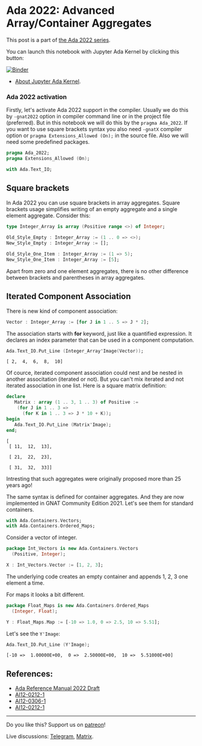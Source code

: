 # Ada 2022: Advanced Array/Container Aggregates
 
This post is a part of [the Ada 2022 series](https://github.com/reznikmm/ada-howto/tree/ce-2021).
 
You can launch this notebook with Jupyter Ada Kernel by clicking this button:
 
[![Binder](https://mybinder.org/badge_logo.svg)](https://mybinder.org/v2/gh/reznikmm/ada-howto/ce-2021?filepath=%2Fhome%2Fjovyan%2Fnb%2Farray-aggregates.ipynb)

 
 * [About Jupyter Ada Kernel](https://github.com/reznikmm/ada-howto/blob/master/md/Hello_Ada.md).

### Ada 2022 activation
Firstly, let's activate Ada 2022 support in the compiler.
Usually we do this by `-gnat2022` option in compiler command line or in the project file
(preferred). But in this notebook we will do this by the `pragma Ada_2022`.
If you want to use square brackets syntax you also need `-gnatX` compiler option or `pragma Extensions_Allowed (On);` in the source file.
Also we will need some predefined packages.


```Ada
pragma Ada_2022;
pragma Extensions_Allowed (On);

with Ada.Text_IO;
```

## Square brackets
    
In Ada 2022 you can use square brackets in array aggregates. Square brackets usage simplifies writing of an empty aggregate and a single element aggregate. Consider this:


```Ada
type Integer_Array is array (Positive range <>) of Integer;
                             
Old_Style_Empty : Integer_Array := (1 .. 0 => <>);
New_Style_Empty : Integer_Array := [];

Old_Style_One_Item : Integer_Array := (1 => 5);
New_Style_One_Item : Integer_Array := [5];
```

Apart from zero and one element aggregates, there is no other difference between brackets and parentheses in array aggregates.

##  Iterated Component Association

There is new kind of component association:


```Ada
Vector : Integer_Array := [for J in 1 .. 5 => J * 2];
```

The association starts with **for** keyword, just like a quantified expression. It declares an index parameter that can be used in a component computation.


```Ada
Ada.Text_IO.Put_Line (Integer_Array'Image(Vector));
```




    
    [ 2,  4,  6,  8,  10]




Of cource, iterated component association could nest and be nested in another associtation (iterated or not). But you can't mix iterated and not iterated association in one list. Here is a square matrix definition:


```Ada
declare
   Matrix : array (1 .. 3, 1 .. 3) of Positive :=
    (for J in 1 .. 3 =>
      (for K in 1 .. 3 => J * 10 + K));
begin
   Ada.Text_IO.Put_Line (Matrix'Image);
end;
```




    
    [
     [ 11,  12,  13],
    
     [ 21,  22,  23],
    
     [ 31,  32,  33]]




Intresting that such aggregates were originally proposed more than 25 years ago!

The same syntax is defined for container aggregates. And they are now implemented in GNAT Community Edition 2021. Let's see them for standard containers.


```Ada
with Ada.Containers.Vectors;
with Ada.Containers.Ordered_Maps;
```

Consider a vector of integer.


```Ada
package Int_Vectors is new Ada.Containers.Vectors
  (Positive, Integer);

X : Int_Vectors.Vector := [1, 2, 3];
```

The underlying code creates an empty container and appends 1, 2, 3 one element a time.

For maps it looks a bit different.


```Ada
package Float_Maps is new Ada.Containers.Ordered_Maps
  (Integer, Float);

Y : Float_Maps.Map := [-10 => 1.0, 0 => 2.5, 10 => 5.51];
```

Let's see the `Y'Image`:


```Ada
Ada.Text_IO.Put_Line (Y'Image);
```




    
    [-10 =>  1.00000E+00,  0 =>  2.50000E+00,  10 =>  5.51000E+00]





## References:
 * [Ada Reference Manual 2022 Draft](http://www.ada-auth.org/standards/2xaarm/html/AA-4-3-3.html)
 * [AI12-0212-1](http://www.ada-auth.org/cgi-bin/cvsweb.cgi/AI12s/AI12-0212-1.TXT)
 * [AI12-0306-1](http://www.ada-auth.org/cgi-bin/cvsweb.cgi/AI12s/AI12-0306-1.TXT)
 * [AI12-0212-1](http://www.ada-auth.org/cgi-bin/cvsweb.cgi/ai12s/AI12-0212-1.TXT)
 ----

Do you like this? Support us on [patreon](https://www.patreon.com/ada_ru)!

Live discussions: [Telegram](https://t.me/ada_lang), [Matrix](https://matrix.to/#/#ada-lang:matrix.org).



```Ada

```
